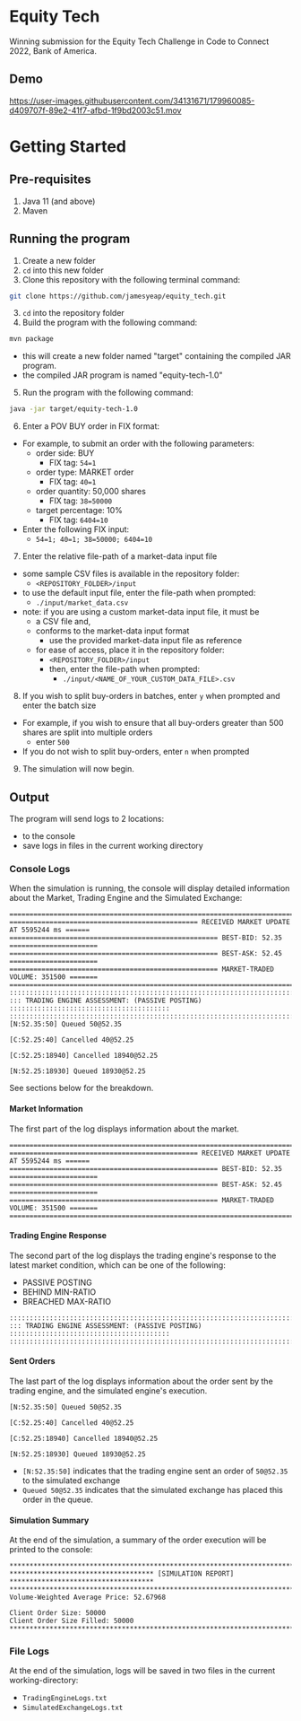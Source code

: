 # Equity Tech
Winning submission for the Equity Tech Challenge in Code to Connect 2022, Bank of America.

## Demo
https://user-images.githubusercontent.com/34131671/179960085-d409707f-89e2-41f7-afbd-1f9bd2003c51.mov

# Getting Started
## Pre-requisites
1. Java 11 (and above)
2. Maven

## Running the program 
1. Create a new folder
2. `cd` into this new folder
3. Clone this repository with the following terminal command:
```bash
git clone https://github.com/jamesyeap/equity_tech.git
```
3. `cd` into the repository folder
4. Build the program with the following command:
```bash
mvn package
```
   - this will create a new folder named "target" containing the compiled JAR program.
   - the compiled JAR program is named "equity-tech-1.0"
5. Run the program with the following command:
```bash
java -jar target/equity-tech-1.0
```
6. Enter a POV BUY order in FIX format:
- For example, to submit an order with the following parameters:
  - order side: BUY
    - FIX tag: `54=1`
  - order type: MARKET order
    - FIX tag: `40=1`
  - order quantity: 50,000 shares
    - FIX tag: `38=50000`
  - target percentage: 10%
    - FIX tag: `6404=10`
- Enter the following FIX input:
  - `54=1; 40=1; 38=50000; 6404=10`
7. Enter the relative file-path of a market-data input file
  - some sample CSV files is available in the repository folder:
    - `<REPOSITORY_FOLDER>/input`
  - to use the default input file, enter the file-path when prompted:
      - `./input/market_data.csv`
  - note: if you are using a custom market-data input file, it must be
    - a CSV file and,
    - conforms to the market-data input format
      - use the provided market-data input file as reference
    - for ease of access, place it in the repository folder:
      - `<REPOSITORY_FOLDER>/input`
      - then, enter the file-path when prompted:
        - `./input/<NAME_OF_YOUR_CUSTOM_DATA_FILE>.csv`
8. If you wish to split buy-orders in batches, enter `y` when prompted and enter the batch size
  - For example, if you wish to ensure that all buy-orders greater than 500 shares are split into multiple orders
    - enter `500`
  - If you do not wish to split buy-orders, enter `n` when prompted
9. The simulation will now begin.

## Output
The program will send logs to 2 locations:
- to the console
- save logs in files in the current working directory

### Console Logs
When the simulation is running, the console will display detailed information about the Market, Trading Engine and the Simulated Exchange:
```
===========================================================================================
=============================================== RECEIVED MARKET UPDATE AT 5595244 ms ======
==================================================== BEST-BID: 52.35 ======================
==================================================== BEST-ASK: 52.45 ======================
==================================================== MARKET-TRADED VOLUME: 351500 =======
===========================================================================================
:::::::::::::::::::::::::::::::::::::::::::::::::::::::::::::::::::::::::::::::::::::::::::
::: TRADING ENGINE ASSESSMENT: (PASSIVE POSTING) ::::::::::::::::::::::::::::::::::::::::
:::::::::::::::::::::::::::::::::::::::::::::::::::::::::::::::::::::::::::::::::::::::::::
[N:52.35:50] Queued 50@52.35

[C:52.25:40] Cancelled 40@52.25

[C:52.25:18940] Cancelled 18940@52.25

[N:52.25:18930] Queued 18930@52.25
```
See sections below for the breakdown.

#### Market Information
The first part of the log displays information about the market.
```
===========================================================================================
=============================================== RECEIVED MARKET UPDATE AT 5595244 ms ======
==================================================== BEST-BID: 52.35 ======================
==================================================== BEST-ASK: 52.45 ======================
==================================================== MARKET-TRADED VOLUME: 351500 =======
===========================================================================================
```

#### Trading Engine Response
The second part of the log displays the trading engine's response to the latest market condition, which can be one of the following:
- PASSIVE POSTING
- BEHIND MIN-RATIO
- BREACHED MAX-RATIO
```
:::::::::::::::::::::::::::::::::::::::::::::::::::::::::::::::::::::::::::::::::::::::::::
::: TRADING ENGINE ASSESSMENT: (PASSIVE POSTING) ::::::::::::::::::::::::::::::::::::::::
:::::::::::::::::::::::::::::::::::::::::::::::::::::::::::::::::::::::::::::::::::::::::::
```

#### Sent Orders
The last part of the log displays information about the order sent by the trading engine, and the simulated engine's execution.
```
[N:52.35:50] Queued 50@52.35

[C:52.25:40] Cancelled 40@52.25

[C:52.25:18940] Cancelled 18940@52.25

[N:52.25:18930] Queued 18930@52.25
```
- `[N:52.35:50]` indicates that the trading engine sent an order of `50@52.35` to the simulated exchange
- `Queued 50@52.35` indicates that the simulated exchange has placed this order in the queue.

#### Simulation Summary
At the end of the simulation, a summary of the order execution will be printed to the console:
```
*********************************************************************************************
************************************ [SIMULATION REPORT] ************************************
*********************************************************************************************
Volume-Weighted Average Price: 52.67968

Client Order Size: 50000
Client Order Size Filled: 50000
********************************************************************************************
```

### File Logs
At the end of the simulation, logs will be saved in two files in the current working-directory:
- `TradingEngineLogs.txt`
- `SimulatedExchangeLogs.txt`
